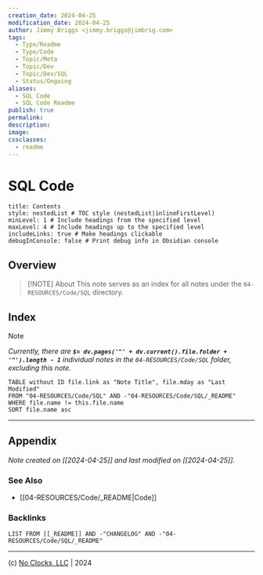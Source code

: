 ```yaml
---
creation_date: 2024-04-25
modification_date: 2024-04-25
author: Jimmy Briggs <jimmy.briggs@jimbrig.com>
tags:
  - Type/Readme
  - Type/Code
  - Topic/Meta
  - Topic/Dev
  - Topic/Dev/SQL
  - Status/Ongoing
aliases:
  - SQL Code
  - SQL Code Readme
publish: true
permalink:
description:
image:
cssclasses:
  - readme
---
```



# SQL Code

```table-of-contents
title: Contents 
style: nestedList # TOC style (nestedList|inlineFirstLevel)
minLevel: 1 # Include headings from the specified level
maxLevel: 4 # Include headings up to the specified level
includeLinks: true # Make headings clickable
debugInConsole: false # Print debug info in Obsidian console
```

## Overview

> [!NOTE] About
> This note serves as an index for all notes under the `04-RESOURCES/Code/SQL` directory.

## Index

> [!NOTE]
> *Currently, there are **`$= dv.pages('"' + dv.current().file.folder + '"').length - 1`**  individual notes in the `04-RESOURCES/Code/SQL` folder, excluding this note.*

```dataview
TABLE without ID file.link as "Note Title", file.mday as "Last Modified"
FROM "04-RESOURCES/Code/SQL" AND -"04-RESOURCES/Code/SQL/_README"
WHERE file.name != this.file.name
SORT file.name asc
```

***

## Appendix

*Note created on [[2024-04-25]] and last modified on [[2024-04-25]].*

### See Also

- [[04-RESOURCES/Code/_README|Code]]

### Backlinks

```dataview
LIST FROM [[_README]] AND -"CHANGELOG" AND -"04-RESOURCES/Code/SQL/_README"
```

***

(c) [No Clocks, LLC](https://github.com/noclocks) | 2024